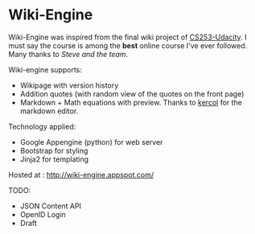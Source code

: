 # Wiki-Engine

Wiki-Engine was inspired from the final wiki project of [CS253-Udacity](https://www.udacity.com/course/cs253). I must say the course is among the **best** online course I've ever followed. Many thanks to *Steve and the team*.

Wiki-engine supports:
- Wikipage with version history
- Addition quotes (with random view of the quotes on the front page)
- Markdown + Math equations with preview. Thanks to [kercol](https://github.com/kerzol/markdown-mathjax) for the markdown editor.

Technology applied:
- Google Appengine (python) for web server
- Bootstrap for styling
- Jinja2 for templating

Hosted at : http://wiki-engine.appspot.com/

TODO:
- JSON Content API
- OpenID Login
- Draft
